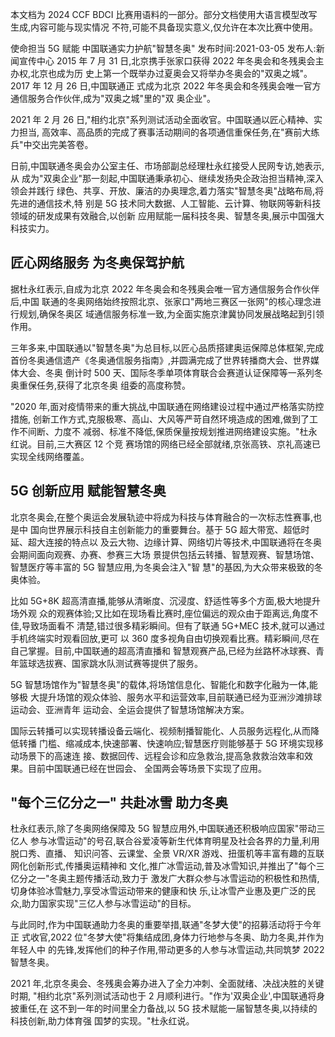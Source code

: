 本文档为 2024 CCF BDCI 比赛用语料的一部分。部分文档使用大语言模型改写生成,内容可能与现实情况 不符,可能不具备现实意义,仅允许在本次比赛中使用。 

使命担当 5G 赋能 中国联通实力护航"智慧冬奥" 发布时间:2021-03-05 发布人:新闻宣传中心 2015 年 7 月 31 日,北京携手张家口获得 2022 年冬奥会和冬残奥会主办权,北京也成为历 史上第一个既举办过夏奥会又将举办冬奥会的"双奥之城"。2017 年 12 月 26 日,中国联通正 式成为北京 2022 年冬奥会和冬残奥会唯一官方通信服务合作伙伴,成为"双奥之城"里的"双 奥企业"。

2021 年 2 月 26 日,"相约北京"系列测试活动全面收官。中国联通以匠心精神、实力担当, 高效率、高品质的完成了赛事活动期间的各项通信重保任务,在"赛前大练兵"中交出完美答卷。

日前,中国联通冬奥会办公室主任、市场部副总经理杜永红接受人民网专访,她表示,从 成为"双奥企业"那一刻起,中国联通秉承初心、继续发扬央企政治担当精神,深入领会并践行 绿色、共享、开放、廉洁的办奥理念,着力落实"智慧冬奥"战略布局,将先进的通信技术,特 别是 5G 技术同大数据、人工智能、云计算、物联网等新科技领域的研发成果有效融合,以创新 应用赋能一届科技冬奥、智慧冬奥,展示中国强大科技实力。

## 匠心网络服务 为冬奥保驾护航

据杜永红表示,自成为北京 2022 年冬奥会和冬残奥会唯一官方通信服务合作伙伴后,中国 联通的冬奥网络始终按照北京、张家口"两地三赛区一张网"的核心理念进行规划,确保冬奥区 域通信服务标准一致,为全面实施京津冀协同发展战略起到引领作用。

三年多来,中国联通以"智慧冬奥"为总目标,以匠心品质搭建奥运保障总体框架,完成 首份冬奥通信遗产《冬奥通信服务指南》,并圆满完成了世界转播商大会、世界媒体大会、冬奥 倒计时 500 天、国际冬季单项体育联合会赛道认证保障等一系列冬奥重保任务,获得了北京冬奥 组委的高度称赞。

"2020 年,面对疫情带来的重大挑战,中国联通在网络建设过程中通过严格落实防控措施, 创新工作方式,克服极寒、高山、大风等严苛自然环境造成的困难,做到了工作不间断、力度不 减弱、标准不降低,保质保量按规划推进网络建设实施。"杜永红说。目前,三大赛区 12 个竞 赛场馆的网络已经全部就绪,京张高铁、京礼高速已实现全线网络覆盖。

## 5G 创新应用 赋能智慧冬奥

北京冬奥会,在整个奥运会发展轨迹中将成为科技与体育融合的一次标志性赛事,也是中 国向世界展示科技自主创新能力的重要舞台。基于 5G 超大带宽、超低时延、超大连接的特点以 及云大物、边缘计算、网络切片等技术,中国联通将在冬奥会期间面向观赛、办赛、参赛三大场 景提供包括云转播、智慧观赛、智慧场馆、智慧医疗等丰富的 5G 智慧应用,为冬奥会注入"智 慧"的基因,为大众带来极致的冬奥体验。

比如 5G+8K 超高清直播,能够从清晰度、沉浸度、舒适性等多个方面,极大地提升场外观 众的观赛体验;又比如在现场看比赛时,座位偏远的观众由于距离远,角度不佳,导致场面看不 清楚,错过很多精彩瞬间。但有了联通 5G+MEC 技术,就可以通过手机终端实时观看回放,更可 以 360 度多视角自由切换观看比赛。精彩瞬间,尽在自己掌握。目前,中国联通的超高清直播和 智慧观赛产品,已经为丝路杯冰球赛、青年篮球选拔赛、国家跳水队测试赛等提供了服务。

5G 智慧场馆作为"智慧冬奥"的载体,将场馆信息化、智能化和数字化融为一体,能够极 大提升场馆的观众体验、服务水平和运营效率,目前联通已经为亚洲沙滩排球运动会、亚洲青年 运动会、全运会提供了智慧场馆解决方案。

国际云转播可以实现转播设备云端化、视频制播智能化、人员服务远程化,从而降低转播 门槛、缩减成本,快速部署、快速响应;智慧医疗则能够基于 5G 环境实现移动场景下的高速连 接、数据回传、远程会诊和应急救治,提高急救救治效率和效果。目前中国联通已经在世园会、
全国两会等场景下实现了应用。

## "每个三亿分之一" 共赴冰雪 助力冬奥

杜永红表示,除了冬奥网络保障及 5G 智慧应用外,中国联通还积极响应国家"带动三亿人 参与冰雪运动"的号召,联合谷爱凌等新生代体育明星及社会各界的力量,利用脱口秀、直播、
知识问答、云课堂、全景 VR/XR 游戏、扭蛋机等丰富有趣的互联网化创新形式,传播奥运精神和 文化,推广冰雪运动,普及冰雪知识,并推出了"每个三亿分之一"冬奥主题传播活动,致力于 激发广大群众参与冰雪运动的积极性和热情,切身体验冰雪魅力,享受冰雪运动带来的健康和快 乐,让冰雪产业惠及更广泛的民众,助力国家实现"三亿人参与冰雪运动"的目标。

与此同时,作为中国联通助力冬奥的重要举措,联通"冬梦大使"的招募活动将于今年正 式收官,2022 位"冬梦大使"将集结成团,身体力行地参与冬奥、助力冬奥,并作为年轻人中 的先锋,发挥他们的种子作用,带动更多的人参与冰雪运动,共同筑梦 2022 智慧冬奥。

2021 年,北京冬奥会、冬残奥会筹办进入了全力冲刺、全面就绪、决战决胜的关键时期,
"相约北京"系列测试活动也于 2 月顺利进行。"作为'双奥企业',中国联通将身披重任,在 这不到一年的时间里全力备战,以 5G 技术赋能一届智慧冬奥,以持续的科技创新,助力体育强 国梦的实现。"杜永红说。